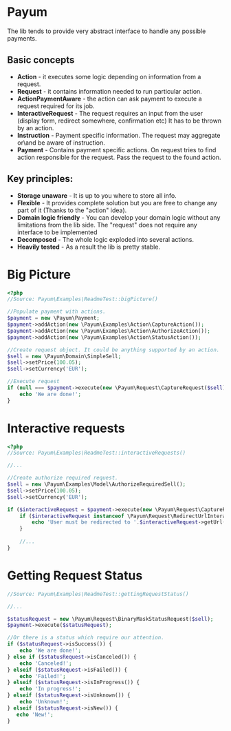Payum
=====

The lib tends to provide very abstract interface to handle any possible payments. 

Basic concepts
--------------

* **Action** - it executes some logic depending on information from a request.
* **Request** - it contains information needed to run particular action.
* **ActionPaymentAware** - the action can ask payment to execute a request required for its job. 
* **InteractiveRequest** - The request requires an input from the user (display form, redirect somewhere, confirmation etc) It has to be thrown by an action.
* **Instruction** - Payment specific information. The request may aggregate or\and be aware of instruction.
* **Payment** - Contains payment specific actions. On request tries to find action responsible for the request. Pass the request to the found action.

Key principles:
--------------

* **Storage unaware** - It is up to you where to store all info.
* **Flexible** - It provides complete solution but you are free to change any part of it (Thanks to the "action" idea).
* **Domain logic friendly** - You can develop your domain logic without any limitations from the lib side. The "request" does not require any interface to be implemented
* **Decomposed** - The whole logic exploded into several actions.
* **Heavily tested** - As a result the lib is pretty stable.

Big Picture
===========

```php
<?php
//Source: Payum\Examples\ReadmeTest::bigPicture()

//Populate payment with actions.
$payment = new \Payum\Payment;
$payment->addAction(new \Payum\Examples\Action\CaptureAction());
$payment->addAction(new \Payum\Examples\Action\AuthorizeAction());
$payment->addAction(new \Payum\Examples\Action\StatusAction());

//Create request object. It could be anything supported by an action.
$sell = new \Payum\Domain\SimpleSell;
$sell->setPrice(100.05);
$sell->setCurrency('EUR');

//Execute request
if (null === $payment->execute(new \Payum\Request\CaptureRequest($sell))) {
    echo 'We are done!';
}
```

Interactive requests
====================

```php
<?php
//Source: Payum\Examples\ReadmeTest::interactiveRequests()

//...

//Create authorize required request.
$sell = new \Payum\Examples\Model\AuthorizeRequiredSell();
$sell->setPrice(100.05);
$sell->setCurrency('EUR');

if ($interactiveRequest = $payment->execute(new \Payum\Request\CaptureRequest($sell))) {    
    if ($interactiveRequest instanceof \Payum\Request\RedirectUrlInteractiveRequest) {
        echo 'User must be redirected to '.$interactiveRequest->getUrl();
    } 
    
    //...
}
```

Getting Request Status
======================

```php
//Source: Payum\Examples\ReadmeTest::gettingRequestStatus()

//...

$statusRequest = new \Payum\Request\BinaryMaskStatusRequest($sell);
$payment->execute($statusRequest);

//Or there is a status which require our attention.
if ($statusRequest->isSuccess()) {
    echo 'We are done!';
} else if ($statusRequest->isCanceled()) {
    echo 'Canceled!';
} elseif ($statusRequest->isFailed()) {
    echo 'Failed!';
} elseif ($statusRequest->isInProgress()) {
    echo 'In progress!';
} elseif ($statusRequest->isUnknown()) {
    echo 'Unknown!';
} elseif ($statusRequest->isNew()) {
   echo 'New!';
}
```